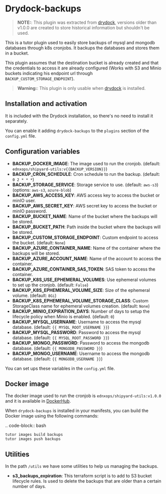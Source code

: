 # Drydock-backups

> **NOTE:**: This plugin was extracted from [drydock](https://github.com/eduNEXT/drydock), versions older than v1.0.0 are created to store historical information but shouldn't be used.

This is a tutor plugin used to easily store backups of mysql and mongodb databases through k8s cronjobs. It backups the databases and stores them in a bucket.

This plugin assumes that the destination bucket is already created and that the credentials to access it are already configured (Works with S3 and Minio buckets indicating his endpoint url through `BACKUP_CUSTOM_STORAGE_ENDPOINT`).

> **Warning:**: This plugin is only usable when [drydock](https://github.com/eduNEXT/drydock) is installed.

## Installation and activation


It is included with the Drydock installation, so there's no need to install it separately.

You can enable it adding `drydock-backups` to the `plugins` section of the `config.yml` file.

## Configuration variables


- **BACKUP_DOCKER_IMAGE**: The image used to run the cronjob. (default: `ednxops/shipyard-utils:v{{BACKUP_VERSION}}`)
- **BACKUP_CRON_SCHEDULE**: Cron schedule to run the backup. (default: `0 2 * * *`)
- **BACKUP_STORAGE_SERVICE**: Storage service to use. (default: `aws-s3`) (options: `aws-s3`, `azure-blob`)
- **BACKUP_AWS_ACCESS_KEY**: AWS access key to access the bucket or minIO user.
- **BACKUP_AWS_SECRET_KEY**: AWS secret key to access the bucket or minIO password.
- **BACKUP_BUCKET_NAME**: Name of the bucket where the backups will be stored.
- **BACKUP_BUCKET_PATH**: Path inside the bucket where the backups will be stored.
- **BACKUP_CUSTOM_STORAGE_ENDPOINT**: Custom endpoint to access the bucket. (default: `None`)
- **BACKUP_AZURE_CONTAINER_NAME**: Name of the container where the backups will be stored.
- **BACKUP_AZURE_ACCOUNT_NAME**: Name of the account to access the container.
- **BACKUP_AZURE_CONTAINER_SAS_TOKEN**: SAS token to access the container.
- **BACKUP_K8S_USE_EPHEMERAL_VOLUMES**: Use ephemeral volumes to set up the cronjob. (default: `False`)
- **BACKUP_K8S_EPHEMERAL_VOLUME_SIZE**: Size of the ephemeral volume. (default: `8Gi`)
- **BACKUP_K8S_EPHEMERAL_VOLUME_STORAGE_CLASS**: Custom StorageClass name for ephemeral volumes creation. (default: `None`)
- **BACKUP_MINIO_EXPIRATION_DAYS**: Number of days to setup the lifecycle policy when Minio is enabled. (default: `0`)
- **BACKUP_MYSQL_USERNAME**: Username to access the mysql database. (default: `{{ MYSQL_ROOT_USERNAME }}`)
- **BACKUP_MYSQL_PASSWORD**: Password to access the mysql database. (default: `{{ MYSQL_ROOT_PASSWORD }}`)
- **BACKUP_MONGO_PASSWORD**: Password to access the mongodb database. (default: `{{ MONGODB_PASSWORD }}`)
- **BACKUP_MONGO_USERNAME**: Username to access the mongodb database. (default: `{{ MONGODB_USERNAME }}`)

You can set ups these variables in the `config.yml` file.

## Docker image


The docker image used to run the cronjob is `ednxops/shipyard-utils:v1.0.0` and it is available in [DockerHub](https://hub.docker.com/r/ednxops/shipyard-utils).

When `drydock-backups` is installed in your manifests, you can build the Docker image using the following commands:

.. code-block:: bash

    tutor images build backups
    tutor images push backups

## Utilities


In the path `/utils` we have some utilities to help us managing the backups.

- **s3_backups_expiration**: This terraform script is to add to S3 bucket lifecycle rules. Is used to delete the backups that are older than a certain number of days.
